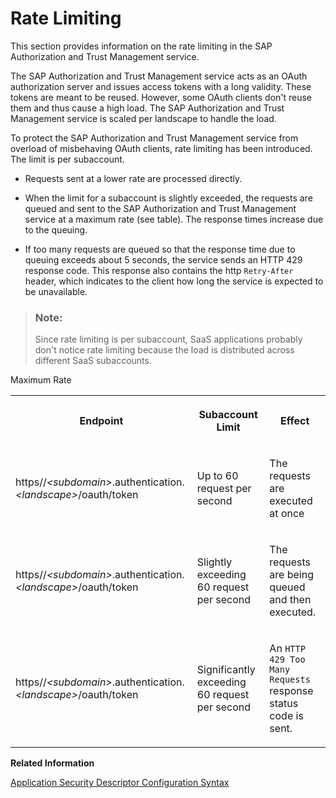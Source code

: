 <!-- loiod203e2d41df1455d8fdc2334844a60d4 -->

# Rate Limiting

This section provides information on the rate limiting in the SAP Authorization and Trust Management service.

The SAP Authorization and Trust Management service acts as an OAuth authorization server and issues access tokens with a long validity. These tokens are meant to be reused. However, some OAuth clients don't reuse them and thus cause a high load. The SAP Authorization and Trust Management service is scaled per landscape to handle the load.

To protect the SAP Authorization and Trust Management service from overload of misbehaving OAuth clients, rate limiting has been introduced. The limit is per subaccount.

-   Requests sent at a lower rate are processed directly.

-   When the limit for a subaccount is slightly exceeded, the requests are queued and sent to the SAP Authorization and Trust Management service at a maximum rate \(see table\). The response times increase due to the queuing.

-   If too many requests are queued so that the response time due to queuing exceeds about 5 seconds, the service sends an HTTP 429 response code. This response also contains the http `Retry-After` header, which indicates to the client how long the service is expected to be unavailable.


> ### Note:  
> Since rate limiting is per subaccount, SaaS applications probably don't notice rate limiting because the load is distributed across different SaaS subaccounts.

<a name="loiod203e2d41df1455d8fdc2334844a60d4__table_ykc_csf_bqb"/>Maximum Rate


<table>
<tr>
<th>

Endpoint



</th>
<th>

Subaccount Limit



</th>
<th>

Effect



</th>
</tr>
<tr>
<td>

https//*<subdomain\>*.authentication.*<landscape\>*/oauth/token



</td>
<td>

Up to 60 request per second



</td>
<td>

The requests are executed at once



</td>
</tr>
<tr>
<td>

https//*<subdomain\>*.authentication.*<landscape\>*/oauth/token



</td>
<td>

Slightly exceeding 60 request per second



</td>
<td>

The requests are being queued and then executed.



</td>
</tr>
<tr>
<td>

https//*<subdomain\>*.authentication.*<landscape\>*/oauth/token



</td>
<td>

Significantly exceeding 60 request per second



</td>
<td>

An `HTTP 429 Too Many Requests` response status code is sent.



</td>
</tr>
</table>

**Related Information**  


[Application Security Descriptor Configuration Syntax](Application_Security_Descriptor_Configuration_Syntax_517895a.md "The syntax required to set the properties and values defined in the xs-security.json application security descriptor file.")

